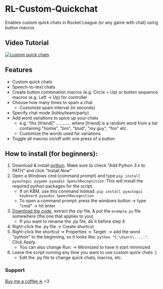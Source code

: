 # RL-Custom-Quickchat
Enables custom quick chats in Rocket League (or any game with chat) using button macros

## Video Tutorial
[![custom quick chats](https://i.imgur.com/U83sQM9.png)](https://youtu.be/G0Lperc-UU0)

## Features
- Custom quick chats
- Speech-to-text chats
- Create button combination macros (e.g. Circle + Up) or button sequence macros (e.g. Left -> Up) for controller
- Choose how many times to spam a chat
  - Customize spam interval (in seconds)
- Specify chat mode (lobby/team/party)
- Add word variations to spice up your chats
  - e.g. "thx [friend]"  ............  where [friend] is a random word from a list containing "homie", "bro", "blud", "my guy", "foo" etc.
  - Customize the words used for variations
- Toggle all macros on/off with one press of a button

## How to install (for beginners):
1. Download & install [python](https://www.python.org/getit/). Make sure to check "Add Python 3.x to PATH" and click "Install Now"
2. Open a Windows cmd (command prompt) and type `pip install pyautogui pygame pyaudio SpeechRecognition`. This will install the required python packages for the script.
   - If on KBM, use this command instead: `pip install pyautogui keyboard pyaudio SpeechRecognition`
   - To open a command prompt: press the windows button -> type "cmd" -> hit enter
3. [Download the code](https://github.com/smallest-cock/RL-Custom-Quickchat/archive/refs/heads/main.zip), extract the zip file, & put the `example.py` file somewhere (the one that applies to you)
   - If you want to rename the .py file, do it before step 4
4. Right-click the .py file -> Create shortcut
5. Right-click the shortcut -> Properties -> Target: -> add the word "python" to the beginning, so it looks like: `python "C:\Users\....."`. Click Apply.
    - You can also change Run: -> Minimized to have it start minimized
6. Leave the script running any time you want to use custom quick chats :)
   - Edit the .py file to change quick chats, macros, etc.

### Support
[Buy me a coffee ☕](https://cash.app/$naptime559) <3
